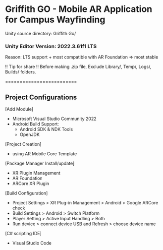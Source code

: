 # Griffith GO - Mobile AR Application for Campus Wayfinding
Unity source directory: Griffith Go/

### Unity Editor Version: 2022.3.61f1 LTS
Reason: LTS support + most compatible with AR Foundation => most stable

!! Tip for share !!
Before making .zip file, Exclude Library/, Temp/, Logs/, Builds/ folders. 

=========================
## Project Configurations

[Add Module]
- Microsoft Visual Studio Community 2022
- Android Build Support:
	- Android SDK & NDK Tools
	- OpenJDK

[Project Creation]
- using AR Mobile Core Template

[Package Manager Install/update]
- XR Plugin Management 
- AR Foundation 
- ARCore XR Plugin

[Build Configuration]
- Project Settings > XR Plug-in Management > Android > Google ARCore check
- Build Settings > Android > Switch Platform
- Player Setting > Active Input Handling > Both
- Run device > connect device USB and Refresh > choose device name

[C# scripting IDE]
- Visual Studio Code
